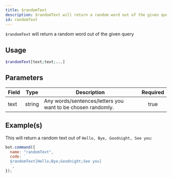 ```yaml
---
title: $randomText
description: $randomText will return a random word out of the given query
id: randomText
---
```


`$randomText` will return a random word out of the given query

## Usage

```php
$randomText[text;text;...]
```

## Parameters

| Field | Type   | Description                                                 | Required |
| ----- | ------ | ----------------------------------------------------------- | :------: |
| text  | string | Any words/sentences/letters you want to be chosen randomly. |   true   |

## Example(s)

This will return a random text out of `Hello, Bye, Goodnight, See you`:

```javascript
bot.command({
  name: "randomText",
  code: `
  $randomText[Hello;Bye;Goodnight;See you]
  `,
});
```
